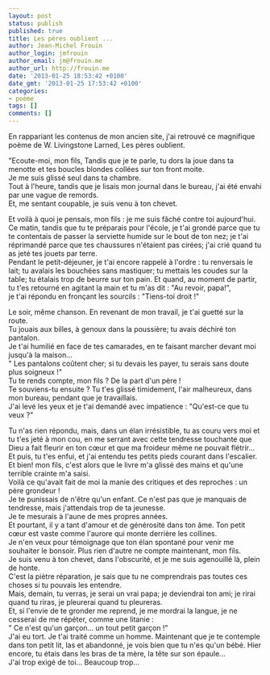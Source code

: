 ```yaml
---
layout: post
status: publish
published: true
title: Les pères oublient ...
author: Jean-Michel Frouin
author_login: jmfrouin
author_email: jm@frouin.me
author_url: http://frouin.me
date: '2013-01-25 18:53:42 +0100'
date_gmt: '2013-01-25 17:53:42 +0100'
categories:
- poème
tags: []
comments: []
---
```

<p>En rappariant les contenus de mon ancien site, j'ai retrouvé ce magnifique poème de W. Livingstone Larned, Les pères oublient.</p>
<!--more-->
<p>"Ecoute-moi, mon fils, Tandis que je te parle, tu dors la joue dans ta menotte et tes boucles blondes collées sur ton front moite.<br />
Je me suis glissé seul dans ta chambre.<br />
Tout à l'heure, tandis que je lisais mon journal dans le bureau, j'ai été envahi par une vague de remords.<br />
Et, me sentant coupable, je suis venu à ton chevet.</p>
<p>Et voilà à quoi je pensais, mon fils : je me suis fâché contre toi aujourd'hui.<br />
Ce matin, tandis que tu te préparais pour l'école, je t'ai grondé parce que tu te contentais de passer la serviette humide sur le bout de ton nez; je t'ai réprimandé parce que tes chaussures n'étaient pas cirées; j'ai crié quand tu as jeté tes jouets par terre.<br />
Pendant le petit-déjeuner, je t'ai encore rappelé à l'ordre : tu renversais le lait; tu avalais les bouchées sans mastiquer; tu mettais les coudes sur la table; tu étalais trop de beurre sur ton pain. Et quand, au moment de partir,<br />
tu t'es retourné en agitant la main et tu m'as dit : "Au revoir, papa!",<br />
je t'ai répondu en fronçant les sourcils : "Tiens-toi droit !"</p>
<p>Le soir, même chanson. En revenant de mon travail, je t'ai guetté sur la route.<br />
Tu jouais aux billes, à genoux dans la poussière; tu avais déchiré ton pantalon.<br />
Je t'ai humilié en face de tes camarades, en te faisant marcher devant moi jusqu'à la maison...<br />
" Les pantalons coûtent cher; si tu devais les payer, tu serais sans doute plus soigneux !"<br />
Tu te rends compte, mon fils ? De la part d'un père !<br />
Te souviens-tu ensuite ? Tu t'es glissé timidement, l'air malheureux, dans mon bureau, pendant que je travaillais.<br />
J'ai levé les yeux et je t'ai demandé avec impatience : "Qu'est-ce que tu veux ?"</p>
<p>Tu n'as rien répondu, mais, dans un élan irrésistible, tu as couru vers moi et tu t'es jeté à mon cou, en me serrant avec cette tendresse touchante que Dieu a fait fleurir en ton cœur et que ma froideur même ne pouvait flétrir...<br />
Et puis, tu t'es enfui, et j'ai entendu tes petits pieds courant dans l'escalier.<br />
Et bien! mon fils, c'est alors que le livre m'a glissé des mains et qu'une terrible crainte m'a saisi.<br />
Voilà ce qu'avait fait de moi la manie des critiques et des reproches : un père grondeur !<br />
Je te punissais de n'être qu'un enfant. Ce n'est pas que je manquais de tendresse, mais j'attendais trop de ta jeunesse.<br />
Je te mesurais à l'aune de mes propres années.<br />
Et pourtant, il y a tant d'amour et de générosité dans ton âme. Ton petit cœur est vaste comme l'aurore qui monte derrière les collines.<br />
Je n'en veux pour témoignage que ton élan spontané pour venir me souhaiter le bonsoir. Plus rien d'autre ne compte maintenant, mon fils.<br />
Je suis venu à ton chevet, dans l'obscurité, et je me suis agenouillé là, plein de honte.<br />
C'est la piètre réparation, je sais que tu ne comprendrais pas toutes ces choses si tu pouvais les entendre.<br />
Mais, demain, tu verras, je serai un vrai papa; je deviendrai ton ami; je rirai quand tu riras, je pleurerai quand tu pleureras.<br />
Et, si l'envie de te gronder me reprend, je me mordrai la langue, je ne cesserai de me répéter, comme une litanie :<br />
" Ce n'est qu'un garçon... un tout petit garçon !"<br />
J'ai eu tort. Je t'ai traité comme un homme. Maintenant que je te contemple dans ton petit lit, las et abandonné, je vois bien que tu n'es qu'un bébé. Hier encore, tu étais dans les bras de ta mère, la tête sur son épaule...<br />
J'ai trop exigé de toi... Beaucoup trop...</p>
